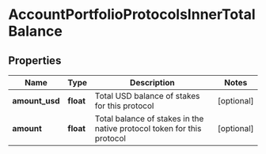 # AccountPortfolioProtocolsInnerTotalBalance


## Properties
Name | Type | Description | Notes
------------ | ------------- | ------------- | -------------
**amount_usd** | **float** | Total USD balance of stakes for this protocol | [optional] 
**amount** | **float** | Total balance of stakes in the native protocol token for this protocol | [optional] 


